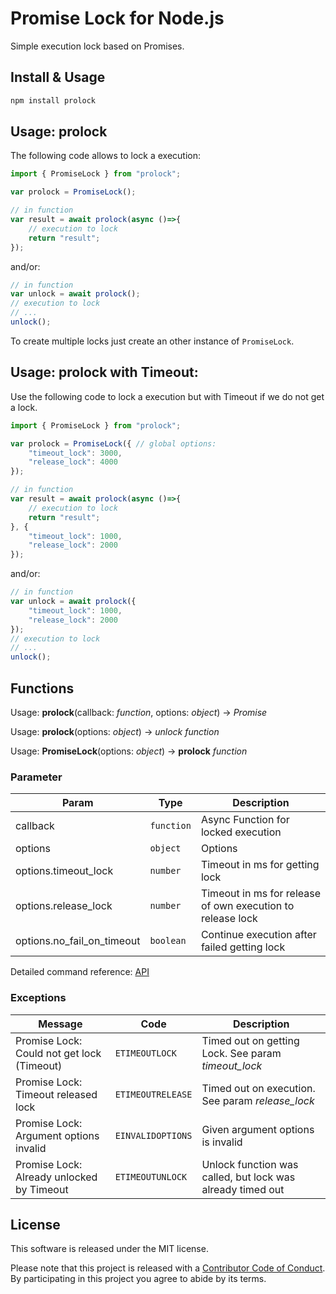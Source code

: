 # Promise Lock for Node.js

Simple execution lock based on Promises.

## Install & Usage

```sh
npm install prolock
```

## Usage: prolock

The following code allows to lock a execution:

```js
import { PromiseLock } from "prolock";

var prolock = PromiseLock();

// in function
var result = await prolock(async ()=>{
	// execution to lock
	return "result";
});
```

and/or:

```js
// in function
var unlock = await prolock();
// execution to lock
// ...
unlock();
```

To create multiple locks just create an other instance of `PromiseLock`.

## Usage: prolock with Timeout:

Use the following code to lock a execution but with Timeout if we do not get
a lock.

```js
import { PromiseLock } from "prolock";

var prolock = PromiseLock({ // global options:
	"timeout_lock": 3000,
	"release_lock": 4000
});

// in function
var result = await prolock(async ()=>{
	// execution to lock
	return "result";
}, {
	"timeout_lock": 1000,
	"release_lock": 2000
});
```


and/or:

```js
// in function
var unlock = await prolock({
	"timeout_lock": 1000,
	"release_lock": 2000
});
// execution to lock
// ...
unlock();
```

## Functions

Usage: **prolock**(callback: *function*, options: *object*) -> *Promise*

Usage: **prolock**(options: *object*) -> *unlock function*

Usage: **PromiseLock**(options: *object*) -> **prolock** *function*

### Parameter

| Param | Type | Description |
|---|----|---|
| callback | `function` | Async Function for locked execution |
| options | `object` | Options |
| options.timeout_lock | `number` | Timeout in ms for getting lock  |
| options.release_lock | `number` | Timeout in ms for release of own execution to release lock |
| options.no\_fail\_on\_timeout | `boolean` | Continue execution after failed getting lock |

Detailed command reference: [API](API.md)

### Exceptions

| Message | Code | Description |
|---|----|---|
| Promise Lock: Could not get lock (Timeout) | `ETIMEOUTLOCK` | Timed out on getting Lock. See param *timeout_lock* |
| Promise Lock: Timeout released lock | `ETIMEOUTRELEASE` | Timed out on execution. See param *release_lock* |
| Promise Lock: Argument options invalid | `EINVALIDOPTIONS` | Given argument options is invalid |
| Promise Lock: Already unlocked by Timeout | `ETIMEOUTUNLOCK` | Unlock function was called, but lock was already timed out |


## License

This software is released under the MIT license.

Please note that this project is released with a [Contributor Code of Conduct](CODE_OF_CONDUCT.md). By participating in this project you agree to abide by its terms.
